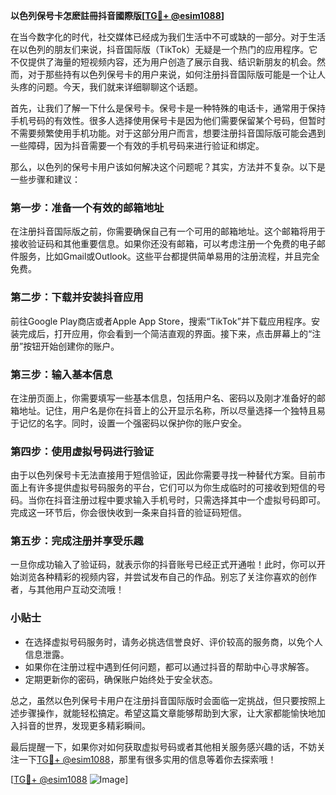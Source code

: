 **以色列保号卡怎麽註冊抖音國際版[[TG💪+ @esim1088](https://t.me/s/esim1088)]**

在当今数字化的时代，社交媒体已经成为我们生活中不可或缺的一部分。对于生活在以色列的朋友们来说，抖音国际版（TikTok）无疑是一个热门的应用程序。它不仅提供了海量的短视频内容，还为用户创造了展示自我、结识新朋友的机会。然而，对于那些持有以色列保号卡的用户来说，如何注册抖音国际版可能是一个让人头疼的问题。今天，我们就来详细聊聊这个话题。

首先，让我们了解一下什么是保号卡。保号卡是一种特殊的电话卡，通常用于保持手机号码的有效性。很多人选择使用保号卡是因为他们需要保留某个号码，但暂时不需要频繁使用手机功能。对于这部分用户而言，想要注册抖音国际版可能会遇到一些障碍，因为抖音需要一个有效的手机号码来进行验证和绑定。

那么，以色列的保号卡用户该如何解决这个问题呢？其实，方法并不复杂。以下是一些步骤和建议：

### 第一步：准备一个有效的邮箱地址

在注册抖音国际版之前，你需要确保自己有一个可用的邮箱地址。这个邮箱将用于接收验证码和其他重要信息。如果你还没有邮箱，可以考虑注册一个免费的电子邮件服务，比如Gmail或Outlook。这些平台都提供简单易用的注册流程，并且完全免费。

### 第二步：下载并安装抖音应用

前往Google Play商店或者Apple App Store，搜索“TikTok”并下载应用程序。安装完成后，打开应用，你会看到一个简洁直观的界面。接下来，点击屏幕上的“注册”按钮开始创建你的账户。

### 第三步：输入基本信息

在注册页面上，你需要填写一些基本信息，包括用户名、密码以及刚才准备好的邮箱地址。记住，用户名是你在抖音上的公开显示名称，所以尽量选择一个独特且易于记忆的名字。同时，设置一个强密码以保护你的账户安全。

### 第四步：使用虚拟号码进行验证

由于以色列保号卡无法直接用于短信验证，因此你需要寻找一种替代方案。目前市面上有许多提供虚拟号码服务的平台，它们可以为你生成临时的可接收到短信的号码。当你在抖音注册过程中要求输入手机号时，只需选择其中一个虚拟号码即可。完成这一环节后，你会很快收到一条来自抖音的验证码短信。

### 第五步：完成注册并享受乐趣

一旦你成功输入了验证码，就表示你的抖音账号已经正式开通啦！此时，你可以开始浏览各种精彩的视频内容，并尝试发布自己的作品。别忘了关注你喜欢的创作者，与其他用户互动交流哦！

### 小贴士

- 在选择虚拟号码服务时，请务必挑选信誉良好、评价较高的服务商，以免个人信息泄露。
- 如果你在注册过程中遇到任何问题，都可以通过抖音的帮助中心寻求解答。
- 定期更新你的密码，确保账户始终处于安全状态。

总之，虽然以色列保号卡用户在注册抖音国际版时会面临一定挑战，但只要按照上述步骤操作，就能轻松搞定。希望这篇文章能够帮助到大家，让大家都能愉快地加入抖音的世界，发现更多精彩瞬间。

最后提醒一下，如果你对如何获取虚拟号码或者其他相关服务感兴趣的话，不妨关注一下[TG💪+ @esim1088](https://t.me/s/esim1088)，那里有很多实用的信息等着你去探索哦！

[[TG💪+ @esim1088](https://t.me/s/esim1088) ![Image](https://i.postimg.cc/4NQfJmqS/Snipaste-2025-05-13-00-14-12.png)]